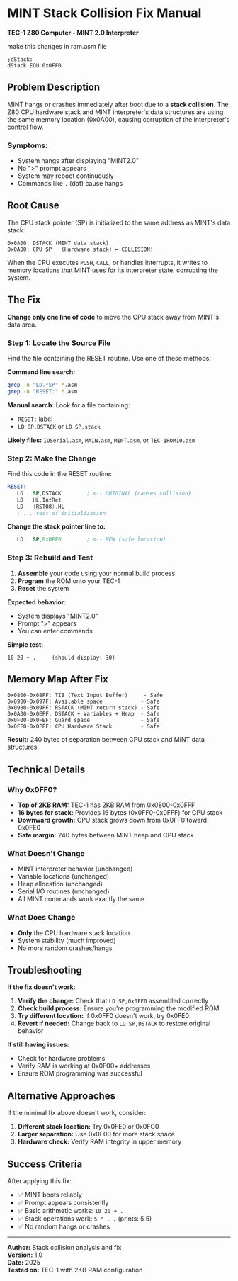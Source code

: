 # MINT Stack Collision Fix Manual
**TEC-1 Z80 Computer - MINT 2.0 Interpreter**

make this changes in ram.asm file
```
;dStack:        
dStack EQU 0x0FF0
```


         




## Problem Description

MINT hangs or crashes immediately after boot due to a **stack collision**. The Z80 CPU hardware stack and MINT interpreter's data structures are using the same memory location (0x0A00), causing corruption of the interpreter's control flow.

### Symptoms:
- System hangs after displaying "MINT2.0" 
- No ">" prompt appears
- System may reboot continuously
- Commands like `.` (dot) cause hangs

## Root Cause

The CPU stack pointer (SP) is initialized to the same address as MINT's data stack:

```
0x0A00: DSTACK (MINT data stack)
0x0A00: CPU SP   (Hardware stack) ← COLLISION!
```

When the CPU executes `PUSH`, `CALL`, or handles interrupts, it writes to memory locations that MINT uses for its interpreter state, corrupting the system.

## The Fix

**Change only one line of code** to move the CPU stack away from MINT's data area.

### Step 1: Locate the Source File

Find the file containing the RESET routine. Use one of these methods:

**Command line search:**
```bash
grep -n "LD.*SP" *.asm
grep -n "RESET:" *.asm
```

**Manual search:** Look for a file containing:
- `RESET:` label
- `LD SP,DSTACK` or `LD SP,stack`

**Likely files:** `IOSerial.asm`, `MAIN.asm`, `MINT.asm`, or `TEC-1ROM10.asm`

### Step 2: Make the Change

Find this code in the RESET routine:
```asm
RESET:       
   LD   SP,DSTACK        ; <-- ORIGINAL (causes collision)
   LD   HL,IntRet   
   LD   (RST08),HL   
   ; ... rest of initialization
```

**Change the stack pointer line to:**
```asm
   LD   SP,0x0FF0        ; <-- NEW (safe location)
```

### Step 3: Rebuild and Test

1. **Assemble** your code using your normal build process
2. **Program** the ROM onto your TEC-1
3. **Reset** the system

**Expected behavior:**
- System displays "MINT2.0"
- Prompt ">" appears
- You can enter commands

**Simple test:**
```
10 20 + .     (should display: 30)
```

## Memory Map After Fix

```
0x0800-0x08FF: TIB (Text Input Buffer)     - Safe
0x0900-0x097F: Available space            - Safe  
0x0980-0x09FF: RSTACK (MINT return stack) - Safe
0x0A00-0x0EFF: DSTACK + Variables + Heap  - Safe
0x0F00-0x0FEF: Guard space                - Safe
0x0FF0-0x0FFF: CPU Hardware Stack         - Safe
```

**Result:** 240 bytes of separation between CPU stack and MINT data structures.

## Technical Details

### Why 0x0FF0?
- **Top of 2KB RAM:** TEC-1 has 2KB RAM from 0x0800-0x0FFF
- **16 bytes for stack:** Provides 16 bytes (0x0FF0-0x0FFF) for CPU stack
- **Downward growth:** CPU stack grows down from 0x0FF0 toward 0x0FE0
- **Safe margin:** 240 bytes between MINT heap and CPU stack

### What Doesn't Change
- MINT interpreter behavior (unchanged)
- Variable locations (unchanged)  
- Heap allocation (unchanged)
- Serial I/O routines (unchanged)
- All MINT commands work exactly the same

### What Does Change
- **Only** the CPU hardware stack location
- System stability (much improved)
- No more random crashes/hangs

## Troubleshooting

**If the fix doesn't work:**

1. **Verify the change:** Check that `LD SP,0x0FF0` assembled correctly
2. **Check build process:** Ensure you're programming the modified ROM
3. **Try different location:** If 0x0FF0 doesn't work, try 0x0FE0
4. **Revert if needed:** Change back to `LD SP,DSTACK` to restore original behavior

**If still having issues:**
- Check for hardware problems
- Verify RAM is working at 0x0F00+ addresses  
- Ensure ROM programming was successful

## Alternative Approaches

If the minimal fix above doesn't work, consider:

1. **Different stack location:** Try 0x0FE0 or 0x0FC0
2. **Larger separation:** Use 0x0F00 for more stack space
3. **Hardware check:** Verify RAM integrity in upper memory

## Success Criteria

After applying this fix:
- ✅ MINT boots reliably
- ✅ Prompt appears consistently  
- ✅ Basic arithmetic works: `10 20 + .`
- ✅ Stack operations work: `5 " . .` (prints: 5 5)
- ✅ No random hangs or crashes

---

**Author:** Stack collision analysis and fix  
**Version:** 1.0  
**Date:** 2025  
**Tested on:** TEC-1 with 2KB RAM configuration
